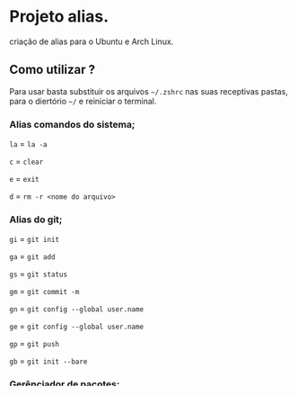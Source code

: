 # Projeto alias. 

criação de alias para o Ubuntu e Arch Linux.

## Como utilizar ? 
Para usar basta substituir os arquivos `~/.zshrc` nas suas receptivas pastas, para o diertório `~/` e reiniciar o terminal. 




### Alias comandos do sistema; 

`la` = `la -a`

`c`  = `clear`

`e`  = `exit`

`d`  = `rm -r <nome do arquivo>`

### Alias do git; 

`gi` = `git init`

`ga` = `git add`

`gs` = `git status`

`gm` = `git commit -m`

`gn` = `git config --global user.name`

`ge` = `git config --global user.name`

`gp` = `git push` 

`gb` = `git init --bare ` 


### Gerênciador de pacotes; 

Comandos para o APT. 

`up` =  `sudo apt update && sudo apt upgrade`

`ins` = `sudo apt install <nome do pacote> -y`

`del` = `sudo apt remove <nome do pacote> -y`


Comandos para o Pacman

`up` =  `sudo pacman -Syu`

`ins` = `sudo pacman -S <nome do pacote> -y`

`del` = `sudo pacman -R <nome do pacote> -y`

Comandos AUR

`y` = `yay -S <nome do pacote> -y`
